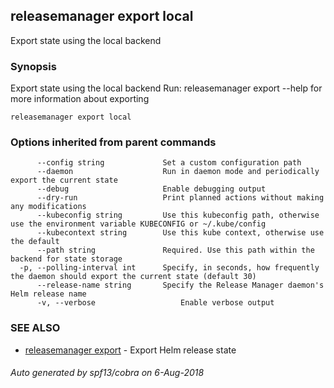 ## releasemanager export local

Export state using the local backend

### Synopsis

Export state using the local backend
Run: releasemanager export --help for more information about exporting

```
releasemanager export local
```

### Options inherited from parent commands

```
      --config string             Set a custom configuration path
      --daemon                    Run in daemon mode and periodically export the current state
      --debug                     Enable debugging output
      --dry-run                   Print planned actions without making any modifications
      --kubeconfig string         Use this kubeconfig path, otherwise use the environment variable KUBECONFIG or ~/.kube/config
      --kubecontext string        Use this kube context, otherwise use the default
      --path string               Required. Use this path within the backend for state storage
  -p, --polling-interval int      Specify, in seconds, how frequently the daemon should export the current state (default 30)
      --release-name string       Specify the Release Manager daemon's Helm release name
      -v, --verbose                   Enable verbose output
```

### SEE ALSO

- [releasemanager export](releasemanager_export.md) - Export Helm release state

###### Auto generated by spf13/cobra on 6-Aug-2018
